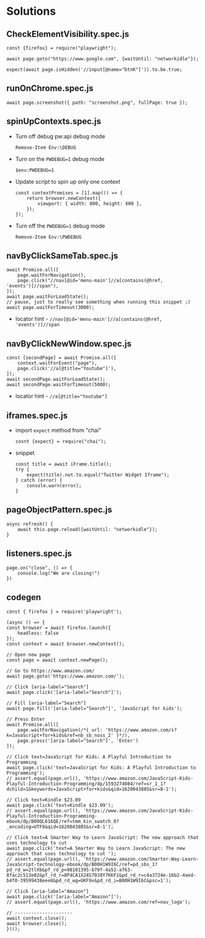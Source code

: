 # Solutions

## CheckElementVisibility.spec.js

    const {firefox} = require("playwright");

    await page.goto("https://www.google.com", {waitUntil: "networkidle"});

    expect(await page.isHidden('//input[@name="btnK"]')).to.be.true;

## runOnChrome.spec.js

    await page.screenshot({ path: "screenshot.png", fullPage: true });

## spinUpContexts.spec.js

- Turn off debug pw:api debug mode
    ```
    Remove-Item Env:\DEBUG
    ```

- Turn on the `PWDEBUG=1` debug mode
    ```
    $env:PWDEBUG=1
    ```

- Update script to spin up only one context
    ```
    const contextPromises = [1].map(() => {
        return browser.newContext({
            viewport: { width: 800, height: 600 },
        });
  });
    ```

- Turn off the `PWDEBUG=1` debug mode
    ```
    Remove-Item Env:\PWDEBUG
    ```

## navByClickSameTab.spec.js

    await Promise.all([
        page.waitForNavigation(),
        page.click("//nav[@id='menu-main']//a[contains(@href, 'events')]//span"),
    ]);
    await page.waitForLoadState();
    // pause, just to really see something when running this snippet ;)
    await page.waitForTimeout(3000);
    
- locator hint - `//nav[@id='menu-main']//a[contains(@href, 'events')]//span`

## navByClickNewWindow.spec.js

    const [secondPage] = await Promise.all([
        context.waitForEvent("page"),
        page.click('//a[@title="Youtube"]'),
    ]);
    await secondPage.waitForLoadState();
    await secondPage.waitForTimeout(5000);

- locator hint - `//a[@title="Youtube"]`

## iframes.spec.js

- import `expect` method from "chai"

    ```
    cosnt {expect} = require("chai");
    ```

- snippet

    ```
    const title = await iFrame.title();
    try {
        expect(title).not.to.equal("Twitter Widget Iframe");
    } catch (error) {
        console.warn(error);
    }
    ```

## pageObjectPattern.spec.js

    async refresh() {
        await this.page.reload({waitUntil: "networkidle"});
    }

## listeners.spec.js

    page.on("close", () => {
        console.log("We are closing!")
    })

## codegen

    const { firefox } = require('playwright');

    (async () => {
    const browser = await firefox.launch({
        headless: false
    });
    const context = await browser.newContext();

    // Open new page
    const page = await context.newPage();

    // Go to https://www.amazon.com/
    await page.goto('https://www.amazon.com/');

    // Click [aria-label="Search"]
    await page.click('[aria-label="Search"]');

    // Fill [aria-label="Search"]
    await page.fill('[aria-label="Search"]', 'JavaScript for kids');

    // Press Enter
    await Promise.all([
        page.waitForNavigation(/*{ url: 'https://www.amazon.com/s?k=JavaScript+for+kids&ref=nb_sb_noss_2' }*/),
        page.press('[aria-label="Search"]', 'Enter')
    ]);

    // Click text=JavaScript for Kids: A Playful Introduction to Programming
    await page.click('text=JavaScript for Kids: A Playful Introduction to Programming');
    // assert.equal(page.url(), 'https://www.amazon.com/JavaScript-Kids-Playful-Introduction-Programming/dp/1593274084/ref=sr_1_1?dchild=1&keywords=JavaScript+for+kids&qid=1620043885&sr=8-1');

    // Click text=Kindle $23.09
    await page.click('text=Kindle $23.09');
    // assert.equal(page.url(), 'https://www.amazon.com/JavaScript-Kids-Playful-Introduction-Programming-ebook/dp/B00QL616QE/ref=tmm_kin_swatch_0?_encoding=UTF8&qid=1620043885&sr=8-1');

    // Click text=A Smarter Way to Learn JavaScript: The new approach that uses technology to cut
    await page.click('text=A Smarter Way to Learn JavaScript: The new approach that uses technology to cut ');
    // assert.equal(page.url(), 'https://www.amazon.com/Smarter-Way-Learn-JavaScript-technology-ebook/dp/B00H1W9I6C/ref=pd_sbs_1?pd_rd_w=2tlXb&pf_rd_p=98101395-b70f-4a52-af63-8fac2c513e02&pf_rd_r=8P4CA1X24S70J0Y7KKF1&pd_rd_r=c4a3724e-16b2-4aed-b4f0-39599438eee8&pd_rd_wg=UKF9v&pd_rd_i=B00H1W9I6C&psc=1');

    // Click [aria-label="Amazon"]
    await page.click('[aria-label="Amazon"]');
    // assert.equal(page.url(), 'https://www.amazon.com/ref=nav_logo');

    // ---------------------
    await context.close();
    await browser.close();
    })();